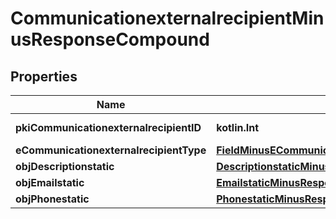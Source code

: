 
# CommunicationexternalrecipientMinusResponseCompound

## Properties
Name | Type | Description | Notes
------------ | ------------- | ------------- | -------------
**pkiCommunicationexternalrecipientID** | **kotlin.Int** | The unique ID of the Communicationexternalrecipient | 
**eCommunicationexternalrecipientType** | [**FieldMinusECommunicationexternalrecipientType**](FieldMinusECommunicationexternalrecipientType.md) |  | 
**objDescriptionstatic** | [**DescriptionstaticMinusResponseCompound**](DescriptionstaticMinusResponseCompound.md) |  | 
**objEmailstatic** | [**EmailstaticMinusResponseCompound**](EmailstaticMinusResponseCompound.md) |  |  [optional]
**objPhonestatic** | [**PhonestaticMinusResponseCompound**](PhonestaticMinusResponseCompound.md) |  |  [optional]



